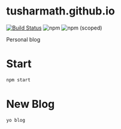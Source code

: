 # tusharmath.github.io

[![Build Status](https://travis-ci.org/tusharmath/tusharmath.github.io.svg?branch=develop)](https://travis-ci.org/tusharmath/tusharmath.github.io)
![npm](https://img.shields.io/npm/v/tusharmath.github.io.svg)
![npm (scoped)](https://img.shields.io/npm/v/tusharmath.github.io.svg)

Personal blog

# Start

```bash
npm start
```

# New Blog

```bash
yo blog
```
